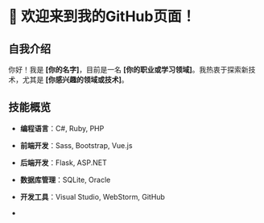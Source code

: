 # 👋 欢迎来到我的GitHub页面！

## 自我介绍
你好！我是 **[你的名字]**，目前是一名 **[你的职业或学习领域]**。我热衷于探索新技术，尤其是 **[你感兴趣的领域或技术]**。

## 技能概览
- **编程语言**：C#, Ruby, PHP
- **前端开发**：Sass, Bootstrap, Vue.js
- **后端开发**：Flask, ASP.NET
- **数据库管理**：SQLite, Oracle
- **开发工具**：Visual Studio, WebStorm, GitHub

- 
